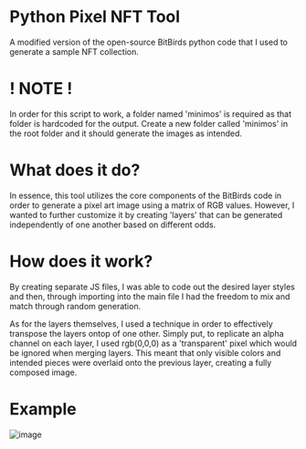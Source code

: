 # Python Pixel NFT Tool
A modified version of the open-source BitBirds python code that I used to generate a sample NFT collection.

# ! NOTE !
In order for this script to work, a folder named 'minimos' is required as that folder is hardcoded for the output. Create a new folder called 'minimos' in the root folder and it should generate the images as intended.

# What does it do?
In essence, this tool utilizes the core components of the BitBirds code in order to generate a pixel art image using a matrix of RGB values. However, I wanted to further customize it by creating 'layers' that can be generated independently of one another based on different odds.

# How does it work?
By creating separate JS files, I was able to code out the desired layer styles and then, through importing into the main file I had the freedom to mix and match through random generation. 

As for the layers themselves, I used a technique in order to effectively transpose the layers ontop of one other. Simply put, to replicate an alpha channel on each layer, I used rgb(0,0,0) as a 'transparent' pixel which would be ignored when merging layers. This meant that only visible colors and intended pieces were overlaid onto the previous layer, creating a fully composed image.

# Example
![image](https://user-images.githubusercontent.com/15320504/144395855-e2bb14ed-3592-4cc1-a4c7-504c050716ba.png)

